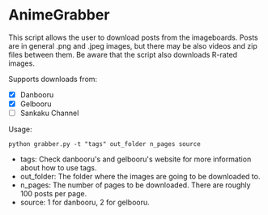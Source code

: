 # AnimeGrabber
This script allows the user to download posts from the imageboards.
Posts are in general .png and .jpeg images, but there may be also videos and zip files between them. 
Be aware that the script also downloads R-rated images.

Supports downloads from:
- [x] Danbooru
- [x] Gelbooru
- [ ] Sankaku Channel

Usage: 
```
python grabber.py -t "tags" out_folder n_pages source
```

- tags: Check danbooru's and gelbooru's website for more information about how to use tags.
- out_folder: The folder where the images are going to be downloaded to.
- n_pages: The number of pages to be downloaded. There are roughly 100 posts per page.
- source: 1 for danbooru, 2 for gelbooru. 
